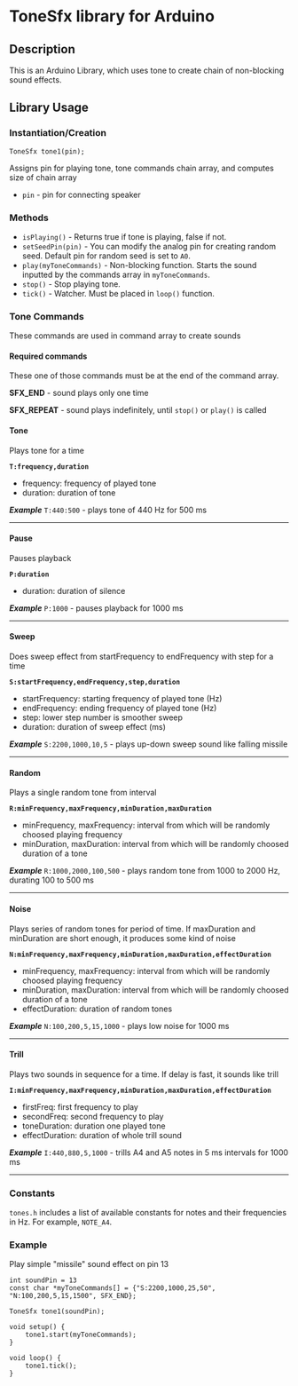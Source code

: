 # ToneSfx library for Arduino

## Description
This is an Arduino Library, which uses tone to create chain of non-blocking sound effects.

## Library Usage
### Instantiation/Creation
`ToneSfx tone1(pin);`

Assigns pin for playing tone, tone commands chain array, and computes size of chain array

* `pin` - pin for connecting speaker

### Methods
* `isPlaying()` - Returns true if tone is playing, false if not.
* `setSeedPin(pin)` - You can modify the analog pin for creating random seed. Default pin for random seed is set to `A0`.
* `play(myToneCommands)` - Non-blocking function. Starts the sound inputted by the commands array in `myToneCommands`.
* `stop()` - Stop playing tone.
* `tick()` - Watcher. Must be placed in `loop()` function.

### Tone Commands
These commands are used in command array to create sounds

#### Required commands
These one of those commands must be at the end of the command array.

__SFX_END__ - sound plays only one time

__SFX_REPEAT__ - sound plays indefinitely, until `stop()` or `play()` is called

#### Tone
Plays tone for a time

__`T:frequency,duration`__
* frequency: frequency of played tone
* duration: duration of tone

*__Example__*
`T:440:500` - plays tone of 440 Hz for 500 ms

---

#### Pause
Pauses playback

__`P:duration`__
* duration: duration of silence

*__Example__*
`P:1000` - pauses playback for 1000 ms

---

#### Sweep
Does sweep effect from startFrequency to endFrequency with step for a time

__`S:startFrequency,endFrequency,step,duration`__
* startFrequency: starting frequency of played tone (Hz)
* endFrequency: ending frequency of played tone (Hz)
* step: lower step number is smoother sweep
* duration: duration of sweep effect (ms)

*__Example__*
`S:2200,1000,10,5` - plays up-down sweep sound like falling missile

---

#### Random
Plays a single random tone from interval

__`R:minFrequency,maxFrequency,minDuration,maxDuration`__
* minFrequency, maxFrequency: interval from which will be randomly choosed playing frequency
* minDuration, maxDuration: interval from which will be randomly choosed duration of a tone

*__Example__*
`R:1000,2000,100,500` - plays random tone from 1000 to 2000 Hz, durating 100 to 500 ms

---

#### Noise
Plays series of random tones for period of time. If maxDuration and minDuration are short enough, it produces some kind of noise

__`N:minFrequency,maxFrequency,minDuration,maxDuration,effectDuration`__
* minFrequency, maxFrequency: interval from which will be randomly choosed playing frequency
* minDuration, maxDuration: interval from which will be randomly choosed duration of a tone
* effectDuration: duration of random tones

*__Example__*
`N:100,200,5,15,1000` - plays low noise for 1000 ms

---

#### Trill
Plays two sounds in sequence for a time. If delay is fast, it sounds like trill

__`I:minFrequency,maxFrequency,minDuration,maxDuration,effectDuration`__
* firstFreq: first frequency to play
* secondFreq: second frequency to play
* toneDuration: duration one played tone
* effectDuration: duration of whole trill sound

*__Example__*
`I:440,880,5,1000` - trills A4 and A5 notes in 5 ms intervals for 1000 ms

---


### Constants
`tones.h` includes a list of available constants for notes and their frequencies in Hz. For example, `NOTE_A4`.

### Example
Play simple "missile" sound effect on pin 13
```
int soundPin = 13
const char *myToneCommands[] = {"S:2200,1000,25,50", "N:100,200,5,15,1500", SFX_END};

ToneSfx tone1(soundPin);

void setup() {
    tone1.start(myToneCommands);
}

void loop() {
    tone1.tick();
}
```


